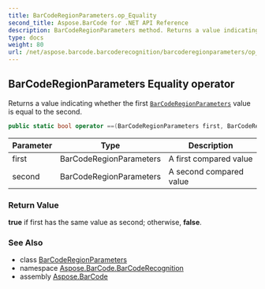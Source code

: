 ```yaml
---
title: BarCodeRegionParameters.op_Equality
second_title: Aspose.BarCode for .NET API Reference
description: BarCodeRegionParameters method. Returns a value indicating whether the first BarCodeRegionParameters value is equal to the second
type: docs
weight: 80
url: /net/aspose.barcode.barcoderecognition/barcoderegionparameters/op_equality/
---
```

## BarCodeRegionParameters Equality operator

Returns a value indicating whether the first [`BarCodeRegionParameters`](../) value is equal to the second.

```csharp
public static bool operator ==(BarCodeRegionParameters first, BarCodeRegionParameters second)
```

| Parameter | Type | Description |
| --- | --- | --- |
| first | BarCodeRegionParameters | A first compared value |
| second | BarCodeRegionParameters | A second compared value |

### Return Value

**true** if first has the same value as second; otherwise, **false**.

### See Also

* class [BarCodeRegionParameters](../)
* namespace [Aspose.BarCode.BarCodeRecognition](../../barcoderegionparameters/)
* assembly [Aspose.BarCode](../../../)


